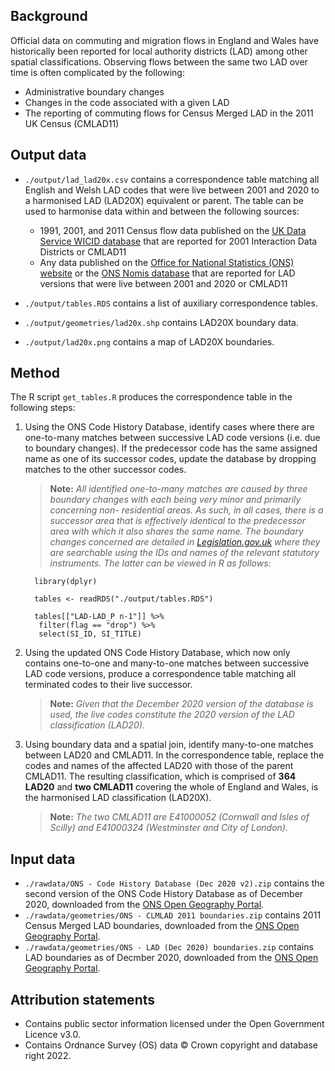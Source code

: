 
<p align="justify">


## Background

Official data on commuting and migration flows in England and Wales have historically been reported for local authority districts (LAD) among other spatial classifications. Observing flows between the same two LAD over time is often complicated by the following:

- Administrative boundary changes
- Changes in the code associated with a given LAD
- The reporting of commuting flows for Census Merged LAD  in the 2011 UK Census (CMLAD11)

## Output data
- `./output/lad_lad20x.csv` contains a correspondence table matching all English and Welsh LAD codes that were live between 2001 and 2020 to a harmonised LAD (LAD20X) equivalent or parent. The table can be used to harmonise data within and between the following sources:

  - 1991, 2001, and 2011 Census flow data published on the [UK Data Service WICID database](https://wicid.ukdataservice.ac.uk) that are reported for 2001 Interaction Data Districts or CMLAD11
  - Any data published on the [Office for National Statistics (ONS) website](https://www.ons.gov.uk) or the [ONS Nomis database](https://www.nomisweb.co.uk) that are reported for LAD versions that were live between 2001 and 2020 or CMLAD11

- `./output/tables.RDS` contains a list of auxiliary correspondence tables.

- `./output/geometries/lad20x.shp` contains LAD20X boundary data.

- `./output/lad20x.png` contains a map of LAD20X boundaries.

## Method

The R script `get_tables.R` produces the correspondence table in the following steps:

1. Using the ONS Code History Database, identify cases where there are one-to-many matches between successive LAD code versions (i.e. due to boundary changes). If the predecessor code has the same assigned name as one of its successor codes, update the database by dropping matches to the other successor codes.
   > **Note:** *All identified one-to-many matches are caused by three boundary changes with each being very minor and primarily concerning non-   residential areas. As such, in all cases, there is a successor area that is effectively identical to the predecessor area with which it also shares the same name. The boundary changes concerned are detailed in [Legislation.gov.uk](https://legislation.gov.uk) where they are searchable using the IDs and names of the relevant statutory instruments. The latter can be viewed in R as follows:*
    ```
      library(dplyr)
      
      tables <- readRDS("./output/tables.RDS")
      
      tables[["LAD-LAD_P n-1"]] %>%
       filter(flag == "drop") %>%
       select(SI_ID, SI_TITLE)
    ```

2. Using the updated ONS Code History Database, which now only contains one-to-one and many-to-one matches between successive LAD code versions,  produce a correspondence table matching all terminated codes to their live successor.
    > **Note:** *Given that the December 2020 version of the database is used, the live codes constitute the 2020 version of the LAD classification (LAD20).*

3. Using boundary data and a spatial join, identify many-to-one matches between LAD20 and CMLAD11. In the correspondence table, replace the codes and names of the affected LAD20 with those of the parent CMLAD11. The resulting classification, which is comprised of **364 LAD20** and **two CMLAD11** covering the whole of England and Wales,  is the harmonised LAD classification (LAD20X).
   > **Note:** *The two CMLAD11 are E41000052 (Cornwall and Isles of Scilly) and E41000324 (Westminster and City of London).*
   

## Input data
 - `./rawdata/ONS - Code History Database (Dec 2020 v2).zip` contains the second version of the ONS Code History Database as of December 2020, downloaded from the [ONS Open Geography Portal](https://hub.arcgis.com/datasets/ons::code-history-database-december-2020-for-the-united-kingdom-version-2-1/about).      
 - `./rawdata/geometries/ONS - CLMLAD 2011 boundaries.zip` contains 2011 Census Merged LAD boundaries, downloaded from the [ONS Open Geography Portal](https://opendata.arcgis.com/api/v3/datasets/42a6cfa42e6d4070bfdf2e403bb68265_0/downloads/data?format=shp&spatialRefId=27700&where=1%3D1).
 - `./rawdata/geometries/ONS - LAD (Dec 2020) boundaries.zip` contains LAD boundaries as of Decmber 2020, downloaded from the [ONS Open Geography Portal](https://opendata.arcgis.com/api/v3/datasets/0c94ff9e45a84f20b380875869e06e5f_0/downloads/data?format=shp&spatialRefId=27700&where=1%3D1).

## Attribution statements
- Contains public sector information licensed under the Open Government Licence v3.0.
- Contains Ordnance Survey (OS) data © Crown copyright and database right 2022.

</p>
